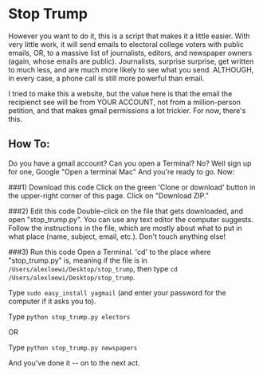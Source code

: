 # Stop Trump

However you want to do it, this is a script that makes it a little easier. With very little work, it will send emails to
 electoral college voters with public emails, OR, to a massive list of journalists, editors, and newspaper owners (again,
 whose emails are public). Journalists, surprise surprise, get written to much less, and are much more likely to see what you send.
 ALTHOUGH, in every case, a phone call is still more powerful than email.

I tried to make this a website, but the value here is that the email the recipienct see will be from YOUR ACCOUNT,
not from a million-person petition, and that makes gmail permissions a lot trickier. For now, there's this.

## How To:

Do you have a gmail account? Can you open a Terminal? No? Well sign up for one, Google "Open a terminal Mac" And you're ready to go. Now:

###1) Download this code
Click on the green 'Clone or download' button in the upper-right corner of this page. Click on "Download ZIP."

###2) Edit this code
Double-click on the file that gets downloaded, and open "stop_trump.py". You can use any text editor the computer suggests.
Follow the instructions in the file, which are mostly about what to put in what place (name, subject, email, etc.). Don't touch
anything else!

###3) Run this code
Open a Terminal. 'cd' to the place where "stop_trump.py" is, meaning if the file is in `/Users/alexloewi/Desktop/stop_trump`,
then type `cd /Users/alexloewi/Desktop/stop_trump`.

Type `sudo easy_install yagmail` (and enter your password for the computer if it asks you to).

Type `python stop_trump.py electors`

OR

Type `python stop_trump.py newspapers`

And you've done it -- on to the next act.


